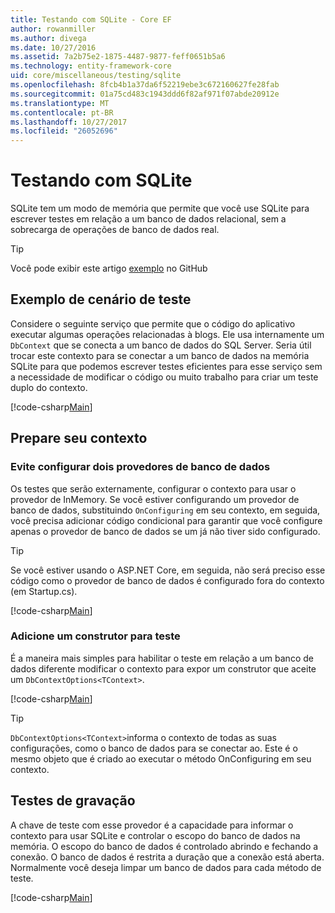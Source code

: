 ```yaml
---
title: Testando com SQLite - Core EF
author: rowanmiller
ms.author: divega
ms.date: 10/27/2016
ms.assetid: 7a2b75e2-1875-4487-9877-feff0651b5a6
ms.technology: entity-framework-core
uid: core/miscellaneous/testing/sqlite
ms.openlocfilehash: 8fcb4b1a37da6f52219ebe3c672160627fe28fab
ms.sourcegitcommit: 01a75cd483c1943ddd6f82af971f07abde20912e
ms.translationtype: MT
ms.contentlocale: pt-BR
ms.lasthandoff: 10/27/2017
ms.locfileid: "26052696"
---
```

# <a name="testing-with-sqlite"></a>Testando com SQLite

SQLite tem um modo de memória que permite que você use SQLite para escrever testes em relação a um banco de dados relacional, sem a sobrecarga de operações de banco de dados real.

> [!TIP]  
> Você pode exibir este artigo [exemplo](https://github.com/aspnet/EntityFramework.Docs/tree/master/samples/core/Miscellaneous/Testing) no GitHub

## <a name="example-testing-scenario"></a>Exemplo de cenário de teste

Considere o seguinte serviço que permite que o código do aplicativo executar algumas operações relacionadas à blogs. Ele usa internamente um `DbContext` que se conecta a um banco de dados do SQL Server. Seria útil trocar este contexto para se conectar a um banco de dados na memória SQLite para que podemos escrever testes eficientes para esse serviço sem a necessidade de modificar o código ou muito trabalho para criar um teste duplo do contexto.

[!code-csharp[Main](../../../../samples/core/Miscellaneous/Testing/BusinessLogic/BlogService.cs)]

## <a name="get-your-context-ready"></a>Prepare seu contexto

### <a name="avoid-configuring-two-database-providers"></a>Evite configurar dois provedores de banco de dados

Os testes que serão externamente, configurar o contexto para usar o provedor de InMemory. Se você estiver configurando um provedor de banco de dados, substituindo `OnConfiguring` em seu contexto, em seguida, você precisa adicionar código condicional para garantir que você configure apenas o provedor de banco de dados se um já não tiver sido configurado.

> [!TIP]  
> Se você estiver usando o ASP.NET Core, em seguida, não será preciso esse código como o provedor de banco de dados é configurado fora do contexto (em Startup.cs).

[!code-csharp[Main](../../../../samples/core/Miscellaneous/Testing/BusinessLogic/BloggingContext.cs#OnConfiguring)]

### <a name="add-a-constructor-for-testing"></a>Adicione um construtor para teste

É a maneira mais simples para habilitar o teste em relação a um banco de dados diferente modificar o contexto para expor um construtor que aceite um `DbContextOptions<TContext>`.

[!code-csharp[Main](../../../../samples/core/Miscellaneous/Testing/BusinessLogic/BloggingContext.cs#Constructors)]

> [!TIP]  
> `DbContextOptions<TContext>`informa o contexto de todas as suas configurações, como o banco de dados para se conectar ao. Este é o mesmo objeto que é criado ao executar o método OnConfiguring em seu contexto.

## <a name="writing-tests"></a>Testes de gravação

A chave de teste com esse provedor é a capacidade para informar o contexto para usar SQLite e controlar o escopo do banco de dados na memória. O escopo do banco de dados é controlado abrindo e fechando a conexão. O banco de dados é restrita a duração que a conexão está aberta. Normalmente você deseja limpar um banco de dados para cada método de teste.

[!code-csharp[Main](../../../../samples/core/Miscellaneous/Testing/TestProject/SQLite/BlogServiceTests.cs)]
